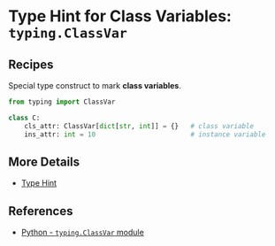 # Type Hint for Class Variables: `typing.ClassVar`

## Recipes

Special type construct to mark **class variables**.

```python
from typing import ClassVar

class C:
    cls_attr: ClassVar[dict[str, int]] = {}   # class variable
    ins_attr: int = 10                        # instance variable
```

## More Details

- [Type Hint](type_hint)

## References

- [Python - `typing.ClassVar` module](https://docs.python.org/3/library/typing.html#typing.ClassVar)
